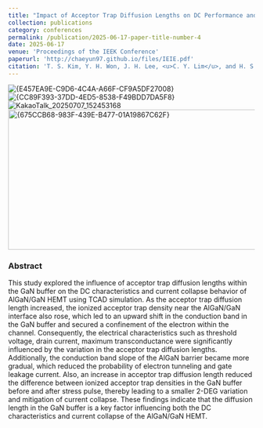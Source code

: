 ```yaml
---
title: "Impact of Acceptor Trap Diffusion Lengths on DC Performance and Current Collapse of AlGaN/GaN HEMTs : A Simulation Study"
collection: publications
category: conferences
permalink: /publication/2025-06-17-paper-title-number-4
date: 2025-06-17
venue: 'Proceedings of the IEEK Conference'
paperurl: 'http://chaeyun97.github.io/files/IEIE.pdf'
citation: 'T. S. Kim, Y. H. Won, J. H. Lee, <u>C. Y. Lim</u>, and H. S. Kim, 2025 (Jun), “Impact of Acceptor Trap Diffusion Lengths on DC Performance and Current Collapse of AlGaN/GaN HEMTs: A Simulation Study”, Proceedings of the IEEK Conference, pp.1052–1056'
---
```

![{E457EA9E-C9D6-4C4A-A66F-CF9A5DF27008}](https://github.com/user-attachments/assets/e31cfdad-e116-4b16-b107-3f8f640de2bc)
![{CC89F393-37DD-4ED5-8538-F49BDD7DA5F8}](https://github.com/user-attachments/assets/6716ac25-d3d8-4cc6-b286-8a3e416c6737)
![KakaoTalk_20250707_152453168](https://github.com/user-attachments/assets/bf397774-82ed-467c-b503-cd941ea5053b)
<img width="584" height="286" alt="{675CCB68-983F-439E-B477-01A19867C62F}" src="https://github.com/user-attachments/assets/eebcb7af-737c-4682-b678-8491584dcc68" />


### Abstract
<div class="justify-text">
This study explored the influence of acceptor trap diffusion lengths within the GaN buffer on the DC characteristics and current collapse behavior of AlGaN/GaN
 HEMT using TCAD simulation. As the acceptor trap diffusion length increased, the ionized acceptor trap density near the AlGaN/GaN interface also rose, which
 led to an upward shift in the conduction band in the GaN buffer and secured a confinement of the electron within the channel. Consequently, the electrical
 characteristics such as threshold voltage, drain current, maximum transconductance were significantly influenced by the variation in the acceptor trap diffusion
 lengths. Additionally, the conduction band slope of the AlGaN barrier became more gradual, which reduced the probability of electron tunneling and gate leakage
 current. Also, an increase in acceptor trap diffusion length reduced the difference between ionized acceptor trap densities in the GaN buffer before and after stress
 pulse, thereby leading to a smaller 2-DEG variation and mitigation of current collapse. These findings indicate that the diffusion length in the GaN buffer is a key
 factor influencing both the DC characteristics and current collapse of the AlGaN/GaN HEMT.

</div>
 
